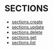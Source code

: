 ﻿**SECTIONS**
============

* [sections.create](create.md)
* [sections.update](update.md)
* [sections.delete](delete.md)
* [sections.get](get.md)
* [sections.list](list.md)